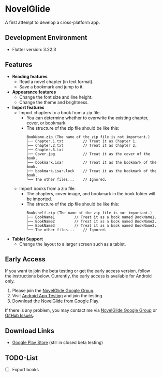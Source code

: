 # NovelGlide

A first attempt to develop a cross-platform app.

## Development Environment

- Flutter version: 3.22.3

## Features

- **Reading features**
    - Read a novel chapter (in text format).
    - Save a bookmark and jump to it.
- **Appearance features**
    - Change the font size and line height.
    - Change the theme and brightness.
- **Import features**
    - Import chapters to a book from a zip file.
        - You can determine whether to overwrite the existing chapter, cover, or bookmark.
        - The structure of the zip file should be like this:
          ```
          BookName.zip (The name of the zip file is not important.)
          ├── Chapter.1.txt         // Treat it as Chapter 1.
          ├── Chapter.2.txt         // Treat it as Chapter 2.
          ├── Chapter.3.txt
          ├── Cover.jpg             // Treat it as the cover of the book.
          ├── bookmark.isar         // Treat it as the bookmark of the book.
          ├── bookmark.isar.lock    // Treat it as the bookmark of the book.
          └── The other files...    // Ignored.
          ```
    - Import books from a zip file.
        - The chapters, cover image, and bookmark in the book folder will be imported.
        - The structure of the zip file should be like this:
          ```
          Bookshelf.zip (The name of the zip file is not important.)
          ├── BookName1         // Treat it as a book named BookName1.
          ├── BookName2         // Treat it as a book named BookName2.
          ├── BookName3         // Treat it as a book named BookName3.
          └── The other files...    // Ignored.
          ```
- **Tablet Support**
    - Change the layout to a larger screen such as a tablet.

## Early Access

If you want to join the beta testing or get the early access version, follow the instructions below.
Currently, the early access is available for Android only.

1. Please join the [NovelGlide Google Group](https://groups.google.com/g/novelglide).
2. Visit [Android App Testing](https://play.google.com/apps/testing/com.kai_wu.novelglide) and join the testing.
3. Download the [NovelGlide from Google Play](https://play.google.com/store/apps/details?id=com.kai_wu.novelglide).

If there is any problem, you may contact me via [NovelGlide Google Group](https://groups.google.com/g/novelglide) or [GitHub Issues](https://github.com/wuvindu/NovelGlide-Flutter/issues).

## Download Links

- [Google Play Store](https://play.google.com/store/apps/details?id=com.kai_wu.novelglide) (still in closed beta
  testing)

## TODO-List

- [ ] Export books
